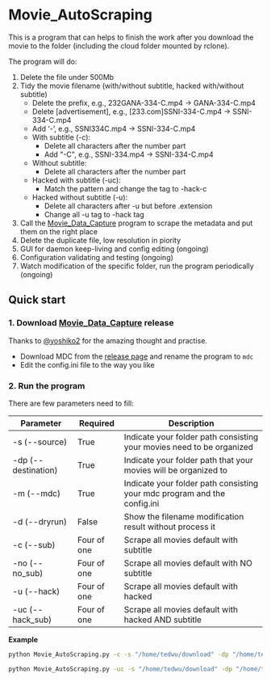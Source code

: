 # Movie_AutoScraping

This is a program that can helps to finish the work after you download the movie to the folder (including the cloud folder mounted by rclone).

The program will do:

1. Delete the file under 500Mb
2. Tidy the movie filename (with/without subtitle, hacked with/without subtitle)
   - Delete the prefix, e.g., 232GANA-334-C.mp4 -> GANA-334-C.mp4
   - Delete [advertisement], e.g., [233.com]SSNI-334-C.mp4 -> SSNI-334-C.mp4
   - Add ‘-’, e.g., SSNI334C.mp4 -> SSNI-334-C.mp4
   - With subtitle (-c):
     - Delete all characters after the number part
     - Add "-C", e.g., SSNI-334.mp4 -> SSNI-334-C.mp4
   - Without subtitle:
     - Delete all characters after the number part
   - Hacked with subtitle (-uc):
     - Match the pattern and change the tag to -hack-c
   - Hacked without subtitle (-u):
     - Delete all characters after -u but before .extension
     - Change all -u tag to -hack tag
3. Call the [Movie_Data_Capture](https://github.com/yoshiko2/Movie_Data_Capture) program to scrape the metadata and put them on the right place
4. Delete the duplicate file, low resolution in piority
5. GUI for daemon keep-living and config editing (ongoing)
6. Configuration validating and testing (ongoing)
7. Watch modification of the specific folder, run the program periodically (ongoing)

## Quick start

### 1. Download [Movie_Data_Capture](https://github.com/yoshiko2/Movie_Data_Capture) release

Thanks to [@yoshiko2](https://github.com/yoshiko2) for the amazing thought and practise. 

- Download MDC from the [release page]((https://github.com/yoshiko2/Movie_Data_Capture/releases)) and rename the program to `mdc`
- Edit the config.ini file to the way you like

### 2. Run the program

There are few parameters need to fill:

| Parameter            | Required | Description                                                  |
|----------------------| -------- | ------------------------------------------------------------ |
| -s (\-\-source)      | True     | Indicate your folder path consisting your movies need to be organized |
| -dp (\-\-destination) | True     | Indicate your folder path that your movies will be organized to |
| -m (\-\-mdc)         | True     | Indicate your folder path consisting your mdc program and the config.ini |
| -d (\-\-dryrun)      | False    | Show the filename modification result without process it    |
| -c (\-\-sub)         | Four of one | Scrape all movies default with subtitle |
| -no (\-\-no_sub) | Four of one | Scrape all movies default with NO subtitle |
| -u (\-\-hack) | Four of one | Scrape all movies default with hacked |
| -uc (\-\-hack_sub) | Four of one | Scrape all movies default with hacked AND subtitle |

**Example**

```bash
python Movie_AutoScraping.py -c -s "/home/tedwu/download" -dp "/home/tedwu/movie" -m "/home/tedwu/program"
```

```bash
python Movie_AutoScraping.py -uc -s "/home/tedwu/download" -dp "/home/tedwu/movie" -m "/home/tedwu/program" -d
```

